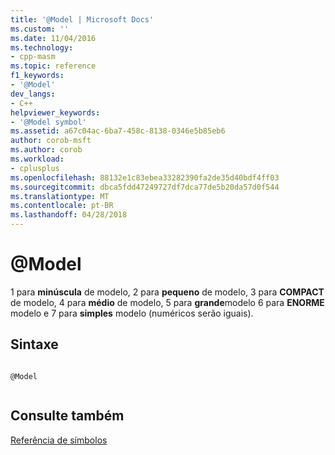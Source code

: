 ```yaml
---
title: '@Model | Microsoft Docs'
ms.custom: ''
ms.date: 11/04/2016
ms.technology:
- cpp-masm
ms.topic: reference
f1_keywords:
- '@Model'
dev_langs:
- C++
helpviewer_keywords:
- '@Model symbol'
ms.assetid: a67c04ac-6ba7-458c-8138-0346e5b85eb6
author: corob-msft
ms.author: corob
ms.workload:
- cplusplus
ms.openlocfilehash: 88132e1c83ebea33282390fa2de35d40bdf4ff03
ms.sourcegitcommit: dbca5fdd47249727df7dca77de5b20da57d0f544
ms.translationtype: MT
ms.contentlocale: pt-BR
ms.lasthandoff: 04/28/2018
---
```

# <a name="model"></a>@Model
1 para **minúscula** de modelo, 2 para **pequeno** de modelo, 3 para **COMPACT** de modelo, 4 para **médio** de modelo, 5 para **grande**modelo 6 para **ENORME** modelo e 7 para **simples** modelo (numéricos serão iguais).  
  
## <a name="syntax"></a>Sintaxe  
  
```  
  
@Model  
  
```  
  
## <a name="see-also"></a>Consulte também  
 [Referência de símbolos](../../assembler/masm/symbols-reference.md)